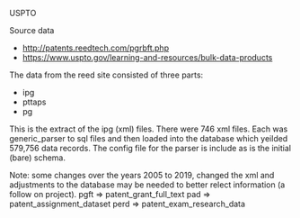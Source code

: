 USPTO

Source data
- http://patents.reedtech.com/pgrbft.php
- https://www.uspto.gov/learning-and-resources/bulk-data-products

The data from the reed site consisted of three parts:
- ipg
- pttaps
- pg

This is the extract of the ipg (xml) files.  There were 746 xml files.  Each was generic_parser to sql files and then loaded into the database which yeilded 579,756 data records.
The config file for the parser is include as is the initial (bare) schema.

Note: some changes over the years 2005 to 2019, changed the xml and adjustments to the database may be needed to better relect information (a follow on project).
pgft => patent_grant_full_text
pad => patent_assignment_dataset
perd => patent_exam_research_data
